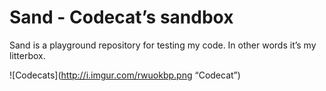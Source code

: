 # Sand - Codecat’s sandbox

Sand is a playground repository for testing my code. In other words it’s my litterbox.

![Codecats](http://i.imgur.com/rwuokbp.png “Codecat”)

